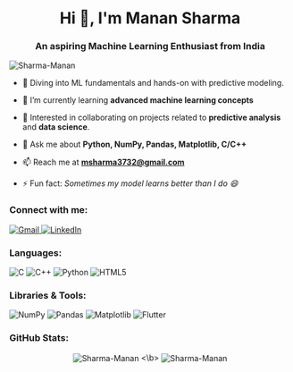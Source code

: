 <h1 align="center">Hi 👋, I'm Manan Sharma</h1>
<h3 align="center">An aspiring Machine Learning Enthusiast from India</h3>

<p align="left"> <img src="https://komarev.com/ghpvc/?username=Sharma-Manan&label=Profile%20views&color=0e75b6&style=flat" alt="Sharma-Manan" /> </p>

- 🔭 Diving into ML fundamentals and hands-on with predictive modeling.
- 🌱 I’m currently learning **advanced machine learning concepts**
- 👯 Interested in collaborating on projects related to **predictive analysis** and **data science**.
- 💬 Ask me about **Python, NumPy, Pandas, Matplotlib, C/C++**
- 📫 Reach me at **msharma3732@gmail.com**

- ⚡ Fun fact: *Sometimes my model learns better than I do 😄*

<h3 align="left">Connect with me:</h3>
<p align="left">
  <a href="mailto:msharma3732@gmail.com">
    <img src="https://img.shields.io/badge/Gmail-D14836?style=for-the-badge&logo=gmail&logoColor=white" alt="Gmail"/>
  </a>
  <a href="https://www.linkedin.com/in/manan-sharma-765685268/" target="_blank">
    <img src="https://img.shields.io/badge/LinkedIn-0077B5?style=for-the-badge&logo=linkedin&logoColor=white" alt="LinkedIn"/>
  </a>
</p>

<h3 align="left">Languages:</h3>
<p align="left">
  <img src="https://img.icons8.com/color/48/000000/c-programming.png" alt="C"/>
  <img src="https://img.icons8.com/color/48/000000/c-plus-plus-logo.png" alt="C++"/>
  <img src="https://img.icons8.com/color/48/000000/python.png" alt="Python"/>
  <img src="https://img.icons8.com/color/48/000000/html-5.png" alt="HTML5"/>
</p>

<h3 align="left">Libraries & Tools:</h3>
<p align="left">
  <img src="https://img.icons8.com/color/48/000000/numpy.png" alt="NumPy"/>
  <img src="https://img.icons8.com/color/48/000000/pandas.png" alt="Pandas"/>
  <img src="https://img.shields.io/badge/Matplotlib-3776AB?style=for-the-badge&logo=python&logoColor=white" alt="Matplotlib"/>
  <img src="https://img.icons8.com/color/48/000000/flutter.png" alt="Flutter"/>
</p>

<h3 align="left">GitHub Stats:</h3>
<p align="center">
  <img align="center" src="https://github-readme-stats.vercel.app/api?username=Sharma-Manan&show_icons=true&hide_title=true&count_private=true&hide=prs&theme=radical" alt="Sharma-Manan" />
  <\b>
  <img align="center" src="https://github-readme-streak-stats.demolab.com/?user=Sharma-Manan&theme=radical" alt="Sharma-Manan" />
</p>
